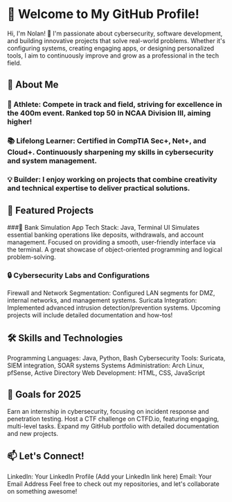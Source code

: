 # 👋 Welcome to My GitHub Profile!
Hi, I'm Nolan! 🎉 I'm passionate about cybersecurity, software development, and building innovative projects that solve real-world problems. Whether it's configuring systems, creating engaging apps, or designing personalized tools, I aim to continuously improve and grow as a professional in the tech field.

## 🚀 About Me

### 🏃 Athlete: Compete in track and field, striving for excellence in the 400m event. Ranked top 50 in NCAA Division III, aiming higher!
### 📚 Lifelong Learner: Certified in CompTIA Sec+, Net+, and Cloud+. Continuously sharpening my skills in cybersecurity and system management.
### 💡 Builder: I enjoy working on projects that combine creativity and technical expertise to deliver practical solutions.

## 🌟 Featured Projects

###🏦 Bank Simulation App
Tech Stack: Java, Terminal UI
  Simulates essential banking operations like deposits, withdrawals, and account management.
  Focused on providing a smooth, user-friendly interface via the terminal.
  A great showcase of object-oriented programming and logical problem-solving.

### 🔒 Cybersecurity Labs and Configurations

  Firewall and Network Segmentation: Configured LAN segments for DMZ, internal networks, and management systems.
  Suricata Integration: Implemented advanced intrusion detection/prevention systems.
  Upcoming projects will include detailed documentation and how-tos!

## 🛠️ Skills and Technologies

  Programming Languages: Java, Python, Bash
  Cybersecurity Tools: Suricata, SIEM integration, SOAR systems
  Systems Administration: Arch Linux, pfSense, Active Directory
  Web Development: HTML, CSS, JavaScript

## 🎯 Goals for 2025

  Earn an internship in cybersecurity, focusing on incident response and penetration testing.
  Host a CTF challenge on CTFD.io, featuring engaging, multi-level tasks.
  Expand my GitHub portfolio with detailed documentation and new projects.

## 📫 Let's Connect!

  LinkedIn: Your LinkedIn Profile (Add your LinkedIn link here)
  Email: Your Email Address
  Feel free to check out my repositories, and let's collaborate on something awesome!
